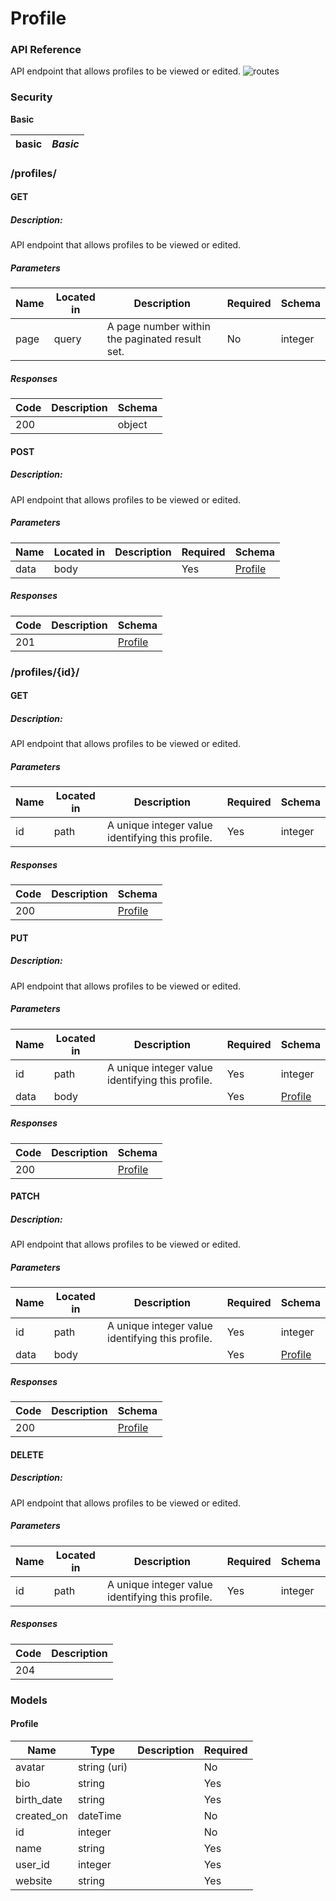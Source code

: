 # Profile

### API Reference
API endpoint that allows profiles to be viewed or edited.
![routes](https://github.com/projet-de-specialite/profile/assets/20058851/af13f80f-6149-40f7-b895-d400b222b904)

### Security
**Basic**  

|basic|*Basic*|
|---|---|



### /profiles/

#### GET
##### Description:

API endpoint that allows profiles to be viewed or edited.

##### Parameters

| Name | Located in | Description | Required | Schema |
| ---- | ---------- | ----------- | -------- | ---- |
| page | query | A page number within the paginated result set. | No | integer |

##### Responses

| Code | Description | Schema |
| ---- | ----------- | ------ |
| 200 |  | object |

#### POST
##### Description:

API endpoint that allows profiles to be viewed or edited.

##### Parameters

| Name | Located in | Description | Required | Schema |
| ---- | ---------- | ----------- | -------- | ---- |
| data | body |  | Yes | [Profile](#Profile) |

##### Responses

| Code | Description | Schema |
| ---- | ----------- | ------ |
| 201 |  | [Profile](#Profile) |

### /profiles/{id}/

#### GET
##### Description:

API endpoint that allows profiles to be viewed or edited.

##### Parameters

| Name | Located in | Description | Required | Schema |
| ---- | ---------- | ----------- | -------- | ---- |
| id | path | A unique integer value identifying this profile. | Yes | integer |

##### Responses

| Code | Description | Schema |
| ---- | ----------- | ------ |
| 200 |  | [Profile](#Profile) |

#### PUT
##### Description:

API endpoint that allows profiles to be viewed or edited.

##### Parameters

| Name | Located in | Description | Required | Schema |
| ---- | ---------- | ----------- | -------- | ---- |
| id | path | A unique integer value identifying this profile. | Yes | integer |
| data | body |  | Yes | [Profile](#Profile) |

##### Responses

| Code | Description | Schema |
| ---- | ----------- | ------ |
| 200 |  | [Profile](#Profile) |

#### PATCH
##### Description:

API endpoint that allows profiles to be viewed or edited.

##### Parameters

| Name | Located in | Description | Required | Schema |
| ---- | ---------- | ----------- | -------- | ---- |
| id | path | A unique integer value identifying this profile. | Yes | integer |
| data | body |  | Yes | [Profile](#Profile) |

##### Responses

| Code | Description | Schema |
| ---- | ----------- | ------ |
| 200 |  | [Profile](#Profile) |

#### DELETE
##### Description:

API endpoint that allows profiles to be viewed or edited.

##### Parameters

| Name | Located in | Description | Required | Schema |
| ---- | ---------- | ----------- | -------- | ---- |
| id | path | A unique integer value identifying this profile. | Yes | integer |

##### Responses

| Code | Description |
| ---- | ----------- |
| 204 |  |


### Models


#### Profile

| Name | Type | Description | Required |
| ---- | ---- | ----------- | -------- |
| avatar | string (uri) |  | No |
| bio | string |  | Yes |
| birth_date | string |  | Yes |
| created_on | dateTime |  | No |
| id | integer |  | No |
| name | string |  | Yes |
| user_id | integer |  | Yes |
| website | string |  | Yes |
